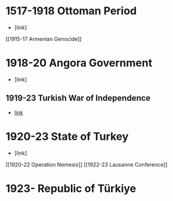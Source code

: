 # 1517-1918 Ottoman Period
- [link]

[[1915-17 Armenian Genocide]]
# 1918-20 Angora Government
- [link]
## 1919-23 Turkish War of Independence
- [link](https://en.wikipedia.org/wiki/Turkish_War_of_Independence)

# 1920-23 State of Turkey
- [link]

[[1920-22 Operation Nemesis]]
[[1922-23 Lausanne Conference]]

# 1923- Republic of Türkiye
